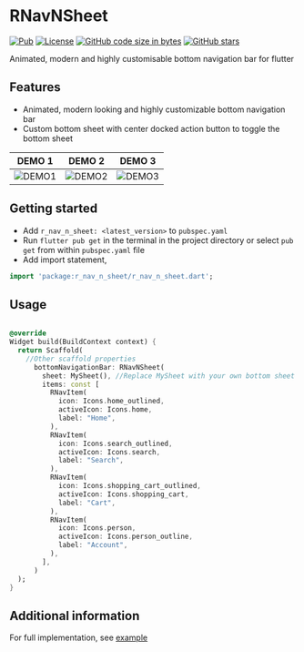 # RNavNSheet

[![Pub](https://img.shields.io/pub/v/r_nav_n_sheet.svg)](https://pub.dartlang.org/packages/r_nav_n_sheet)
[![License](https://img.shields.io/badge/licence-Apache2-green.svg)](https://github.com/rajyadavnp/r_nav_n_sheet/blob/main/LICENSE)
[![GitHub code size in bytes](https://img.shields.io/github/languages/code-size/rajyadavnp/r_nav_n_sheet.svg)](https://github.com/rajyadavnp/r_nav_n_sheet)
[![GitHub stars](https://img.shields.io/github/stars/rajyadavnp/r_nav_n_sheet.svg?style=social)](https://github.com/rajyadavnp/r_nav_n_sheet)

Animated, modern and highly customisable bottom navigation bar for flutter

## Features

- Animated, modern looking and highly customizable bottom navigation bar
- Custom bottom sheet with center docked action button to toggle the bottom sheet

| DEMO 1 | DEMO 2 | DEMO 3 |
|--------|--------|--------|
|![DEMO1](https://raw.githubusercontent.com/rajyadavnp/r_nav_n_sheet/main/demo/rnns_normal.gif)|![DEMO2](https://raw.githubusercontent.com/rajyadavnp/r_nav_n_sheet/main/demo/rnns_gradient.gif)|![DEMO3](https://raw.githubusercontent.com/rajyadavnp/r_nav_n_sheet/main/demo/rnns_tabs.gif)|

## Getting started

- Add ```r_nav_n_sheet: <latest_version>``` to ```pubspec.yaml```
- Run ```flutter pub get``` in the terminal in the project directory or select ```pub get``` from
  within   ```pubspec.yaml``` file
- Add import statement,

```dart
import 'package:r_nav_n_sheet/r_nav_n_sheet.dart';
```

## Usage

```dart

@override
Widget build(BuildContext context) {
  return Scaffold(
    //Other scaffold properties
      bottomNavigationBar: RNavNSheet(
        sheet: MySheet(), //Replace MySheet with your own bottom sheet
        items: const [
          RNavItem(
            icon: Icons.home_outlined,
            activeIcon: Icons.home,
            label: "Home",
          ),
          RNavItem(
            icon: Icons.search_outlined,
            activeIcon: Icons.search,
            label: "Search",
          ),
          RNavItem(
            icon: Icons.shopping_cart_outlined,
            activeIcon: Icons.shopping_cart,
            label: "Cart",
          ),
          RNavItem(
            icon: Icons.person,
            activeIcon: Icons.person_outline,
            label: "Account",
          ),
        ],
      )
  );
}
```

## Additional information

For full implementation, see [example](https://github.com/rajyadavnp/r_nav_n_sheet/tree/main/demo)